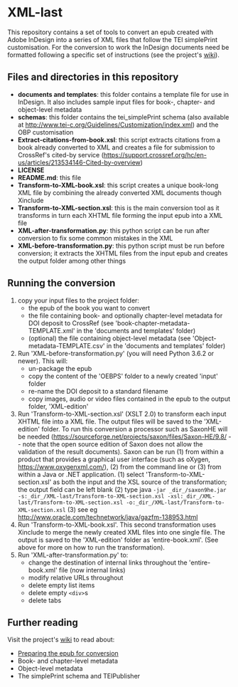 # XML-last

This repository contains a set of tools to convert an epub created with Adobe InDesign into a series of XML files that follow the TEI simplePrint customisation. For the conversion to work the InDesign documents need be formatted following a specific set of instructions (see the project's [wiki](https://github.com/OpenBookPublishers/XML-last/wiki)).

## Files and directories in this repository
* __documents and templates__: this folder contains a template file for use in InDesign. It also includes sample input files for book-, chapter- and object-level metadata
* __schemas__: this folder contains the tei_simplePrint schema (also available at http://www.tei-c.org/Guidelines/Customization/index.xml) and the OBP customisation
* __Extract-citations-from-book.xsl__: this script extracts citations from a book already converted to XML and creates a file for submission to CrossRef's cited-by service (https://support.crossref.org/hc/en-us/articles/213534146-Cited-by-overview)
* __LICENSE__
* __README.md__: this file
* __Transform-to-XML-book.xsl__: this script creates a unique book-long XML file by combining the already converted XML documents though Xinclude
* __Transform-to-XML-section.xsl__: this is the main conversion tool as it transforms in turn each XHTML file forming the input epub into a XML file
* __XML-after-transformation.py__: this python script can be run after conversion to fix some common mistakes in the XML
* __XML-before-transformation.py__: this python script must be run before conversion; it extracts the XHTML files from the input epub and creates the output folder among other things

## Running the conversion
1. copy your input files to the project folder:
	* the epub of the book you want to convert 
	* the file containing book- and optionally chapter-level metadata for DOI deposit to CrossRef (see 'book-chapter-metadata-TEMPLATE.xml' in the 'documents and templates' folder)
	* (optional) the file containing object-level metadata (see 'Object-metadata-TEMPLATE.csv' in the 'documents and templates' folder) 
2. Run 'XML-before-transformation.py' (you will need Python 3.6.2 or newer). This will:
	* un-package the epub
	* copy the content of the 'OEBPS' folder to a newly created 'input' folder
	* re-name the DOI deposit to a standard filename
	* copy images, audio or video files contained in the epub to the output folder, 'XML-edition'
3. Run 'Transform-to-XML-section.xsl' (XSLT 2.0) to transform each input XHTML file into a XML file. The output files will be saved to the 'XML-edition' folder. To run this conversion a processor such as SaxonHE will be needed (https://sourceforge.net/projects/saxon/files/Saxon-HE/9.8/ -- note that the open source edition of Saxon does not allow the validation of the result documents). Saxon can be run (1) from within a product that provides a graphical user interface (such as oXygen, https://www.oxygenxml.com/), (2) from the command line or (3) from within a Java or .NET application.
(1) select 'Transform-to-XML-section.xsl' as both the input and the XSL source of the transformation; the output field can be left blank
(2) type java `-jar _dir_/saxon9he.jar -s:_dir_/XML-last/Transform-to-XML-section.xsl -xsl:_dir_/XML-last/Transform-to-XML-section.xsl -o:_dir_/XML-last/Transform-to-XML-section.xsl`
(3) see eg http://www.oracle.com/technetwork/java/gazfm-138953.html
4. Run 'Transform-to-XML-book.xsl'. This second transformation uses Xinclude to merge the newly created XML files into one single file. The output is saved to the 'XML-edition' folder as 'entire-book.xml'. (See above for more on how to run the transformation).
5. Run 'XML-after-transformation.py' to:
	* change the destination of internal links throughout the 'entire-book.xml' file (now internal links)
	* modify relative URLs throughout
	* delete empty list items
	* delete empty `<div>`s
	* delete tabs

## Further reading
Visit the project's [wiki](https://github.com/OpenBookPublishers/XML-last/wiki) to read about:
* [Preparing the epub for conversion](https://github.com/OpenBookPublishers/XML-last/wiki/Preparing-the-epub-for-conversion)
* Book- and chapter-level metadata
* Object-level metadata
* The simplePrint schema and TEIPublisher
